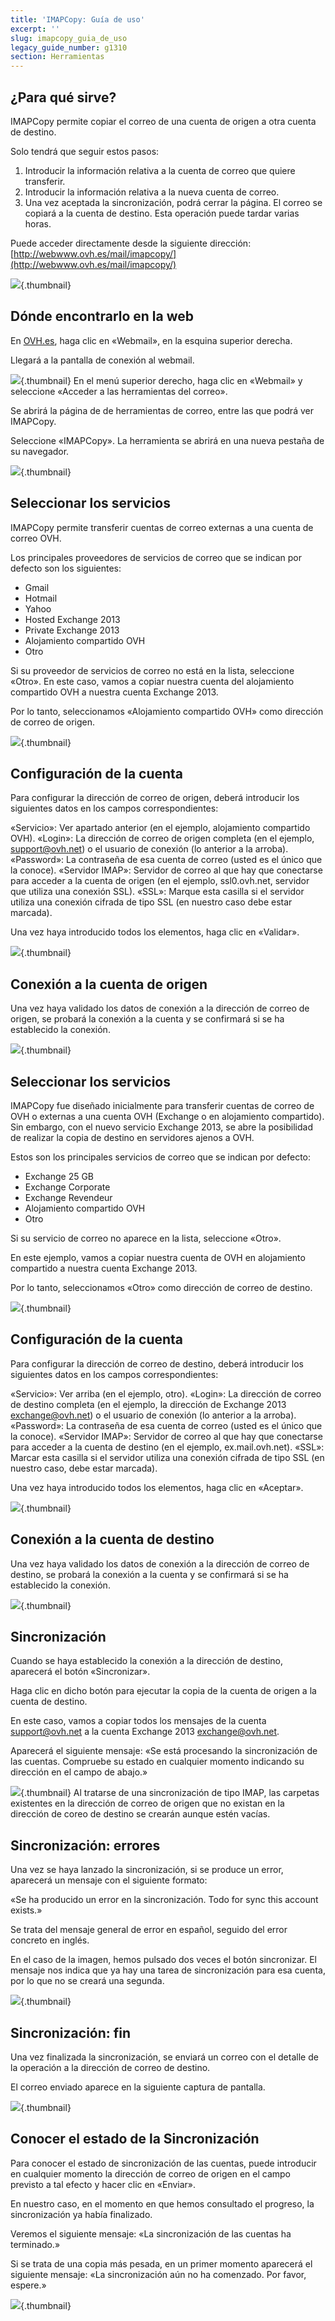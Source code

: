 ```yaml
---
title: 'IMAPCopy: Guía de uso'
excerpt: ''
slug: imapcopy_guia_de_uso
legacy_guide_number: g1310
section: Herramientas
---
```



## ¿Para qué sirve?
IMAPCopy permite copiar el correo de una cuenta de origen a otra cuenta de destino.

Solo tendrá que seguir estos pasos:
1. Introducir la información relativa a la cuenta de correo que quiere transferir.
2. Introducir la información relativa a la nueva cuenta de correo.
3. Una vez aceptada la sincronización, podrá cerrar la página. El correo se copiará a la cuenta de destino. Esta operación puede tardar varias horas.

Puede acceder directamente desde la siguiente dirección: [http://webwww.ovh.es/mail/imapcopy/](http://webwww.ovh.es/mail/imapcopy/)

![](images/img_1423.jpg){.thumbnail}


## Dónde encontrarlo en la web
En [OVH.es](http://www.ovh.es), haga clic en «Webmail», en la esquina superior derecha. 

Llegará a la pantalla de conexión al webmail.

![](images/img_2846.jpg){.thumbnail}
En el menú superior derecho, haga clic en «Webmail» y seleccione «Acceder a las herramientas del correo». 

Se abrirá la página de de herramientas de correo, entre las que podrá ver IMAPCopy.

Seleccione «IMAPCopy». La herramienta se abrirá en una nueva pestaña de su navegador.

![](images/img_2411.jpg){.thumbnail}


## Seleccionar los servicios
IMAPCopy permite transferir cuentas de correo externas a una cuenta de correo OVH.

Los principales proveedores de servicios de correo que se indican por defecto son los siguientes:

- Gmail
- Hotmail
- Yahoo
- Hosted Exchange 2013
- Private Exchange 2013
- Alojamiento compartido OVH
- Otro


Si su proveedor de servicios de correo no está en la lista, seleccione «Otro».
En este caso, vamos a copiar nuestra cuenta del alojamiento compartido OVH a nuestra cuenta Exchange 2013.

Por lo tanto, seleccionamos «Alojamiento compartido OVH» como dirección de correo de origen.

![](images/img_1426.jpg){.thumbnail}


## Configuración de la cuenta
Para configurar la dirección de correo de origen, deberá introducir los siguientes datos en los campos correspondientes:

«Servicio»: Ver apartado anterior (en el ejemplo, alojamiento compartido OVH). 
«Login»: La dirección de correo de origen completa (en el ejemplo, support@ovh.net) o el usuario de conexión (lo anterior a la arroba).
«Password»: La contraseña de esa cuenta de correo (usted es el único que la conoce).
«Servidor IMAP»: Servidor de correo al que hay que conectarse para acceder a la cuenta de origen (en el ejemplo, ssl0.ovh.net, servidor que utiliza una conexión SSL).
«SSL»: Marque esta casilla si el servidor utiliza una conexión cifrada de tipo SSL (en nuestro caso debe estar marcada).

Una vez haya introducido todos los elementos, haga clic en «Validar».

![](images/img_1427.jpg){.thumbnail}


## Conexión a la cuenta de origen
Una vez haya validado los datos de conexión a la dirección de correo de origen, se probará la conexión a la cuenta y se confirmará si se ha establecido la conexión.

![](images/img_1428.jpg){.thumbnail}


## Seleccionar los servicios
IMAPCopy fue diseñado inicialmente para transferir cuentas de correo de OVH o externas a una cuenta OVH (Exchange o en alojamiento compartido). Sin embargo, con el nuevo servicio Exchange 2013, se abre la posibilidad de realizar la copia de destino en servidores ajenos a OVH.

Estos son los principales servicios de correo que se indican por defecto:

- Exchange 25 GB
- Exchange Corporate
- Exchange Revendeur
- Alojamiento compartido OVH
- Otro


Si su servicio de correo no aparece en la lista, seleccione «Otro».

En este ejemplo, vamos a copiar nuestra cuenta de OVH en alojamiento compartido a nuestra cuenta Exchange 2013.

Por lo tanto, seleccionamos «Otro» como dirección de correo de destino.

![](images/img_1429.jpg){.thumbnail}


## Configuración de la cuenta
Para configurar la dirección de correo de destino, deberá introducir los siguientes datos en los campos correspondientes:

«Servicio»: Ver arriba (en el ejemplo, otro).
«Login»: La dirección de correo de destino completa (en el ejemplo, la dirección de Exchange 2013 exchange@ovh.net) o el usuario de conexión (lo anterior a la arroba).
«Password»: La contraseña de esa cuenta de correo (usted es el único que la conoce).
«Servidor IMAP»: Servidor de correo al que hay que conectarse para acceder a la cuenta de destino (en el ejemplo, ex.mail.ovh.net).
«SSL»: Marcar esta casilla si el servidor utiliza una conexión cifrada de tipo SSL (en nuestro caso, debe estar marcada).

Una vez haya introducido todos los elementos, haga clic en «Aceptar».

![](images/img_1430.jpg){.thumbnail}


## Conexión a la cuenta de destino
Una vez haya validado los datos de conexión a la dirección de correo de destino, se probará la conexión a la cuenta y se confirmará si se ha establecido la conexión.

![](images/img_1431.jpg){.thumbnail}


## Sincronización
Cuando se haya establecido la conexión a la dirección de destino, aparecerá el botón «Sincronizar».

Haga clic en dicho botón para ejecutar la copia de la cuenta de origen a la cuenta de destino.

En este caso, vamos a copiar todos los mensajes de la cuenta support@ovh.net a la cuenta Exchange 2013 exchange@ovh.net.

Aparecerá el siguiente mensaje:
«Se está procesando la sincronización de las cuentas. Compruebe su estado en cualquier momento indicando su dirección en el campo de abajo.»

![](images/img_1432.jpg){.thumbnail}
Al tratarse de una sincronización de tipo IMAP, las carpetas existentes en la dirección de correo de origen que no existan en la dirección de coreo de destino se crearán aunque estén vacías.


## Sincronización: errores
Una vez se haya lanzado la sincronización, si se produce un error, aparecerá un mensaje con el siguiente formato:

«Se ha producido un error en la sincronización. Todo for sync this account exists.»

Se trata del mensaje general de error en español, seguido del error concreto en inglés.

En el caso de la imagen, hemos pulsado dos veces el botón sincronizar. El mensaje nos indica que ya hay una tarea de sincronización para esa cuenta, por lo que no se creará una segunda.

![](images/img_1433.jpg){.thumbnail}


## Sincronización: fin
Una vez finalizada la sincronización, se enviará un correo con el detalle de la operación a la dirección de correo de destino.

El correo enviado aparece en la siguiente captura de pantalla.

![](images/img_1435.jpg){.thumbnail}


## Conocer el estado de la Sincronización
Para conocer el estado de sincronización de las cuentas, puede introducir en cualquier momento la dirección de correo de origen en el campo previsto a tal efecto y hacer clic en «Enviar».

En nuestro caso, en el momento en que hemos consultado el progreso, la sincronización ya había finalizado.

Veremos el siguiente mensaje: 
«La sincronización de las cuentas ha terminado.»

Si se trata de una copia más pesada, en un primer momento aparecerá el siguiente mensaje: «La sincronización aún no ha comenzado. Por favor, espere.»

![](images/img_1434.jpg){.thumbnail}

